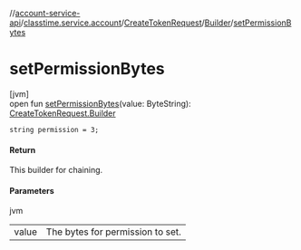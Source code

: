 //[account-service-api](../../../../index.md)/[classtime.service.account](../../index.md)/[CreateTokenRequest](../index.md)/[Builder](index.md)/[setPermissionBytes](set-permission-bytes.md)

# setPermissionBytes

[jvm]\
open fun [setPermissionBytes](set-permission-bytes.md)(value: ByteString): [CreateTokenRequest.Builder](index.md)

`string permission = 3;`

#### Return

This builder for chaining.

#### Parameters

jvm

| | |
|---|---|
| value | The bytes for permission to set. |
